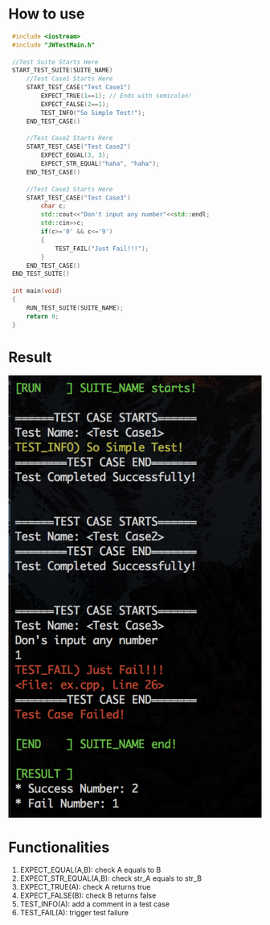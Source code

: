 # How to use
```C++
 #include <iostream>
 #include "JWTestMain.h"
 
 //Test Suite Starts Here
 START_TEST_SUITE(SUITE_NAME)
     //Test Case1 Starts Here
     START_TEST_CASE("Test Case1")
         EXPECT_TRUE(1==1); // Ends with semicolon!
         EXPECT_FALSE(2==1);
         TEST_INFO("So Simple Test!");
     END_TEST_CASE()
     
     //Test Case2 Starts Here
     START_TEST_CASE("Test Case2")
         EXPECT_EQUAL(3, 3); 
         EXPECT_STR_EQUAL("haha", "haha");
     END_TEST_CASE()
 
     //Test Case3 Starts Here
     START_TEST_CASE("Test Case3")
         char c;
         std::cout<<"Don't input any number"<<std::endl;
         std::cin>>c;
         if(c>='0' && c<='9')
         {   
             TEST_FAIL("Just Fail!!!");
         }   
     END_TEST_CASE()
 END_TEST_SUITE()
 
 int main(void)
 {
     RUN_TEST_SUITE(SUITE_NAME);
     return 0;
 }
```

# Result
![alt text](./ex_result.png?raw=true "Example Result")

# Functionalities
1. EXPECT_EQUAL(A,B): check A equals to B
2. EXPECT_STR_EQUAL(A,B): check str_A equals to str_B
3. EXPECT_TRUE(A): check A returns true
5. EXPECT_FALSE(B): check B returns false
6. TEST_INFO(A): add a comment in a test case
7. TEST_FAIL(A): trigger test failure


